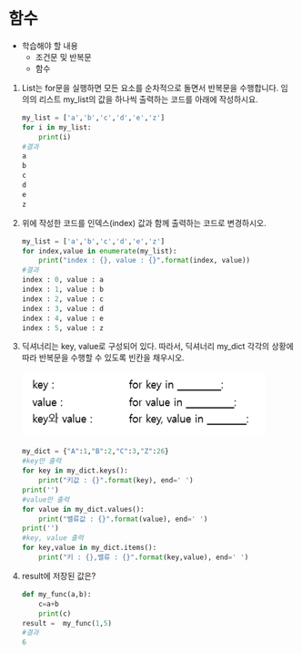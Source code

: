 # 함수

- 학습해야 할 내용
  - 조건문 및 반복문
  - 함수

1. List는 for문을 실행하면 모든 요소를 순차적으로 돌면서 반복문을 수행합니다. 임의의 리스트 my_list의 값을 하나씩 출력하는 코드를 아래에 작성하시요.

   ```python
   my_list = ['a','b','c','d','e','z']
   for i in my_list:
       print(i)
   #결과
   a
   b
   c
   d
   e
   z
   ```

2. 위에 작성한 코드를 인덱스(index) 값과 함께 출력하는 코드로 변경하시오.

   ```python
   my_list = ['a','b','c','d','e','z']
   for index,value in enumerate(my_list):
       print("index : {}, value : {}".format(index, value))
   #결과
   index : 0, value : a
   index : 1, value : b
   index : 2, value : c
   index : 3, value : d
   index : 4, value : e
   index : 5, value : z
   ```

3. 딕셔너리는 key, value로 구성되어 있다. 따라서, 딕셔너리 my_dict 각각의 상황에 따라 반복문을 수행할 수 있도록 빈칸을 채우시오.

   ![](image/1.png)

   ```python
   my_dict = {"A":1,"B":2,"C":3,"Z":26}
   #key만 출력
   for key in my_dict.keys():
       print("키값 : {}".format(key), end=' ')
   print('')
   #value만 출력
   for value in my_dict.values():
       print("밸류값 : {}".format(value), end=' ')
   print('')
   #key, value 출력
   for key,value in my_dict.items():
       print("키 : {},밸류 : {}".format(key,value), end=' ')
   ```

4. result에 저장된 값은?

   ```python
   def my_func(a,b):
       c=a+b
       print(c)
   result =  my_func(1,5)
   #결과
   6
   ```
